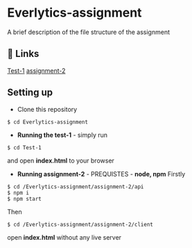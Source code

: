 
# Everlytics-assignment

A brief description of the file structure of the assignment


## 🔗 Links
[Test-1](https://github.com/Rajni2002/Everlytics-assignment/tree/master/Test-1)
[assignment-2](https://github.com/Rajni2002/Everlytics-assignment/tree/master/assignment-2)


## Setting up

- Clone this repository 
```
$ cd Everlytics-assignment
```
- **Running the test-1** - simply run
```
$ cd Test-1

```
and open **index.html** to your browser


- **Running assignment-2** - PREQUISTES - **node, npm**
Firstly 
```
$ cd /Everlytics-assignment/assignment-2/api
$ npm i
$ npm start

```

Then

```
$ cd /Everlytics-assignment/assignment-2/client

```

open **index.html** without any live server